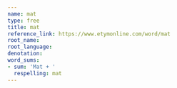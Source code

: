 ```yaml
---
name: mat
type: free
title: mat
reference_link: https://www.etymonline.com/word/mat
root_name: 
root_language: 
denotation: 
word_sums:
- sum: 'Mat + '
  respelling: mat
---
```

